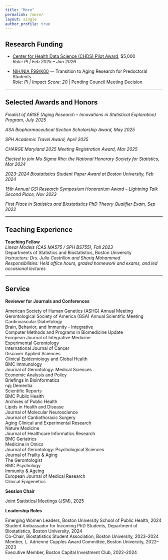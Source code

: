 ```yaml
---
title: "More"
permalink: /more/
layout: single
author_profile: true
---
```


<style>
.page__content p {
  font-family: "Georgia", serif;
  font-size: 17px;
  line-height: 1.7;
  color: #2a2a2a;
}
.page__content em {
  color: #444;
  font-style: italic;
}
.page__content strong {
  color: #111;
  font-weight: 600;
}
</style>

## Research Funding

- [Center for Health Data Science (CHDS) Pilot Award](https://sites.bu.edu/healthdatascience/), $5,000  
  *Role: PI | Feb 2025 – Jan 2026*

- [NIH/NIA F99/K00](https://grants.nih.gov/grants/guide/rfa-files/RFA-AG-23-016.html) — Transition to Aging Research for Predoctoral Students  
  *Role: PI | Impact Score: 20* | Pending Council Meeting Decision

---

## Selected Awards and Honors
_Finalist of ARISE (Aging Research – Innovations in Statistical Exploration) Program, July 2025_  

_ASA Biopharmaceutical Section Scholarship Award, May 2025_ 

_SPH Academic Travel Award, April 2025_ 

_CHARGE Maryland 2025 Meeting Registration Award, Mar 2025_  

_Elected to join Mu Sigma Rho: the National Honorary Society for Statistics, Mar 2024_  

_2023–2024 Biostatistics Student Paper Award at Boston University, Feb 2024_  

_15th Annual GSI Research Symposium Honorarium Award – Lightning Talk Second Place, Nov 2023_  

_First Place in Statistics and Biostatistics PhD Theory Qualifier Exam, Sep 2022_  

---


## Teaching Experience

**Teaching Fellow**  
_Linear Models (CAS MA575 / SPH BS755), Fall 2023_  
Departments of Statistics and Biostatistics, Boston University  
_Instructors: Drs. Julio Castrillon and Shariq Mohammed_  
_Responsibilities: Held office hours, graded homework and exams, and led occasional lectures_

---

## Service

**Reviewer for Journals and Conferences**

American Society of Human Genetics (ASHG) Annual Meeting  
Gerontological Society of America (GSA) Annual Scientific Meeting  
Cardiovascular Diabetology  
Brain, Behavior, and Immunity - Integrative  
Computer Methods and Programs in Biomedicine Update  
European Journal of Integrative Medicine  
Experimental Gerontology  
International Journal of Cancer  
Discover Applied Sciences  
Clinical Epidemiology and Global Health  
BMC Immunology  
Journal of Gerontology: Medical Sciences  
Economic Analysis and Policy  
Briefings in Bioinformatics  
npj Dementia  
Scientific Reports  
BMC Public Health  
Archives of Public Health  
Lipids in Health and Disease  
Journal of Molecular Neuroscience  
Journal of Cardiothoracic Surgery  
Aging Clinical and Experimental Research  
Nature Medicine  
Journal of Healthcare Informatics Research  
BMC Geriatrics  
Medicine in Omics  
Journal of Gerontology: Psychological Sciences  
Journal of Frailty & Aging  
The Gerontologist  
BMC Psychology    
Immunity & Ageing    
European Journal of Medical Research     
Clinical Epigenetics     

**Session Chair**

Joint Statistical Meetings (JSM), 2025

**Leadership Roles**

Emerging Women Leaders, Boston University School of Public Health, 2024  
Student Ambassador for Incoming PhD Students, Department of Biostatistics, Boston University, 2024  
Co-Chair, Biostatistics Student Association, Boston University, 2023–2024  
Member, L. Adrienne Cupples Award Committee, Boston University, 2022–2023  
Executive Member, Boston Capital Investment Club, 2022–2024
